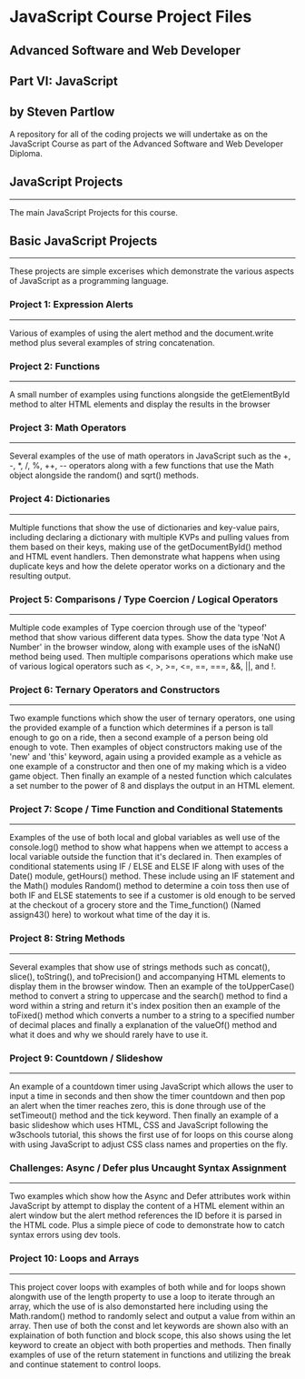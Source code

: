 # __JavaScript Course Project Files__

## __Advanced Software and Web Developer__ 
## __Part VI: JavaScript__

## __by Steven Partlow__

A repository for all of the coding projects we will undertake as on the JavaScript Course as part of the Advanced Software and Web Developer Diploma.
## __JavaScript Projects__

---
The main JavaScript Projects for this course.

## __Basic JavaScript Projects__

---
These projects are simple excerises which demonstrate the various aspects of JavaScript as a programming language.

### __Project 1: Expression Alerts__

---
Various of examples of using the alert method and the document.write method plus several examples of string concatenation.

### __Project 2: Functions__

---
A small number of examples using functions alongside the getElementById method to alter HTML elements and display the results in the browser

### __Project 3: Math Operators__

---
Several examples of the use of math operators in JavaScript such as the +, -, *, /, %, ++, -- operators along with a few functions that use the Math object alongside the random() and sqrt() methods.

### __Project 4: Dictionaries__

---
Multiple functions that show the use of dictionaries and key-value pairs, including declaring a dictionary with multiple KVPs and pulling values from them based on their keys, making use of the getDocumentById() method and HTML event handlers. Then demonstrate what happens when using duplicate keys and how the delete operator works on a dictionary and the resulting output.

### __Project 5: Comparisons / Type Coercion / Logical Operators__

---
Multiple code examples of Type coercion through use of the 'typeof' method that show various different data types. Show the data type 'Not A Number' in the browser window, along with example uses of the isNaN() method being used. Then multiple comparisons operations which make use of various logical operators such as <, >, >=, <=, ==, ===, &&, ||, and !.

### __Project 6: Ternary Operators and Constructors__

---
Two example functions which show the user of ternary operators, one using the provided example of a function which determines if a person is tall enough to go on a ride, then a second example of a person being old enough to vote. Then examples of object constructors making use of the 'new' and 'this' keyword, again using a provided example as a vehicle as one example of a constructor and then one of my making which is a video game object. Then finally an example of a nested function which calculates a set number to the power of 8 and displays the output in an HTML element.

### __Project 7: Scope / Time Function and Conditional Statements__

---
Examples of the use of both local and global variables as well use of the console.log() method to show what happens when we attempt to access a local variable outside the function that it's declared in. Then examples of conditional statements using IF / ELSE and ELSE IF along with uses of the Date() module, getHours() method. These include using an IF statement and the Math() modules Random() method to determine a coin toss then use of both IF and ELSE statements to see if a customer is old enough to be served at the checkout of a grocery store and the Time_function() (Named assign43() here) to workout what time of the day it is.

### __Project 8: String Methods__

---
Several examples that show use of strings methods such as concat(), slice(), toString(), and toPrecision() and accompanying HTML elements to display them in the browser window. Then an example of the toUpperCase() method to convert a string to uppercase and the search() method to find a word within a string and return it's index position then an example of the toFixed() method which converts a number to a string to a specified number of decimal places and finally a explanation of the valueOf() method and what it does and why we should rarely have to use it.

### __Project 9: Countdown / Slideshow__

---
An example of a countdown timer using JavaScript which allows the user to input a time in seconds and then show the timer countdown and then pop an alert when the timer reaches zero, this is done through use of the setTimeout() method and the tick keyword. Then finally an example of a basic slideshow which uses HTML, CSS and JavaScript following the w3schools tutorial, this shows the first use of for loops on this course along with using JavaScript to adjust CSS class names and properties on the fly.

### __Challenges: Async / Defer plus Uncaught Syntax Assignment__

---
Two examples which show how the Async and Defer attributes work within JavaScript by attempt to display the content of a HTML element within an alert window but the alert method references the ID before it is parsed in the HTML code. Plus a simple piece of code to demonstrate how to catch syntax errors using dev tools.

### __Project 10: Loops and Arrays__

---
This project cover loops with examples of both while and for loops shown alongwith use of the length property to use a loop to iterate through an array, which the use of is also demonstarted here including using the Math.random() method to randomly select and output a value from within an array. Then use of both the const and let keywords are shown also with an explaination of both function and block scope, this also shows using the let keyword to create an object with both properties and methods. Then finally examples of use of the return statement in functions and utilizing the break and continue statement to control loops.
